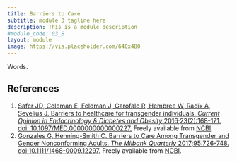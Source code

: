 ```yaml
---
title: Barriers to Care
subtitle: module 3 tagline here
description: This is a module description
#module_code: 03_B
layout: module
image: https://via.placeholder.com/640x480
---
```


Words.

## References
1. [Safer JD, Coleman E, Feldman J, Garofalo R, Hembree W, Radix A, Sevelius J. Barriers to healthcare for transgender individuals. *Current Opinion in Endocrinology & Diabetes and Obesity* 2016;23(2):168-171. doi: 10.1097/MED.0000000000000227.](https://doi.org/10.1097/MED.0000000000000227) Freely available from [NCBI](https://www.ncbi.nlm.nih.gov/pmc/articles/PMC4802845/).
2. [Gonzales G, Henning-Smith C. Barriers to Care Among Transgender and Gender Nonconforming Adults. *The Milbank Quarterly* 2017;95:726-748. doi:10.1111/1468-0009.12297.](https://doi.org/10.1111/1468-0009.12297) Freely available from [NCBI](https://www.ncbi.nlm.nih.gov/pmc/articles/PMC5723709/).
